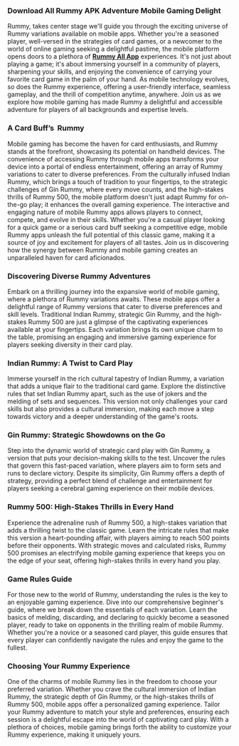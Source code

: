 <h3 style="text-align: left;">
  Download All Rummy APK Adventure Mobile Gaming Delight
</h3>
<p>
  Rummy, takes center stage we'll guide you through the exciting universe of
  Rummy variations available on mobile apps. Whether you're a seasoned player,
  well-versed in the strategies of card games, or a newcomer to the world of
  online gaming seeking a delightful pastime, the mobile platform opens doors to
  a plethora of
  <a href="https://allrummyapp.online/" target="_blank"><b>Rummy All App</b></a>
  experiences. It's not just about playing a game; it's about immersing yourself
  in a community of players, sharpening your skills, and enjoying the
  convenience of carrying your favorite card game in the palm of your hand. As
  mobile technology evolves, so does the Rummy experience, offering a
  user-friendly interface, seamless gameplay, and the thrill of competition
  anytime, anywhere. Join us as we explore how mobile gaming has made Rummy a
  delightful and accessible adventure for players of all backgrounds and
  expertise levels.
</p>
<h3 style="text-align: left;">A Card Buff’s&nbsp; Rummy</h3>
<p>
  Mobile gaming has become the haven for card enthusiasts, and Rummy stands at
  the forefront, showcasing its potential on handheld devices. The convenience
  of accessing Rummy through mobile apps transforms your device into a portal of
  endless entertainment, offering an array of Rummy variations to cater to
  diverse preferences. From the culturally infused Indian Rummy, which brings a
  touch of tradition to your fingertips, to the strategic challenges of Gin
  Rummy, where every move counts, and the high-stakes thrills of Rummy 500, the
  mobile platform doesn't just adapt Rummy for on-the-go play; it enhances the
  overall gaming experience. The interactive and engaging nature of mobile Rummy
  apps allows players to connect, compete, and evolve in their skills. Whether
  you're a casual player looking for a quick game or a serious card buff seeking
  a competitive edge, mobile Rummy apps unleash the full potential of this
  classic game, making it a source of joy and excitement for players of all
  tastes. Join us in discovering how the synergy between Rummy and mobile gaming
  creates an unparalleled haven for card aficionados.
</p>
<h3 style="text-align: left;">Discovering Diverse Rummy Adventures</h3>
<p>
  Embark on a thrilling journey into the expansive world of mobile gaming, where
  a plethora of Rummy variations awaits. These mobile apps offer a delightful
  range of Rummy versions that cater to diverse preferences and skill levels.
  Traditional Indian Rummy, strategic Gin Rummy, and the high-stakes Rummy 500
  are just a glimpse of the captivating experiences available at your
  fingertips. Each variation brings its own unique charm to the table, promising
  an engaging and immersive gaming experience for players seeking diversity in
  their card play.
</p>
<h3 style="text-align: left;">Indian Rummy: A Twist to Card Play</h3>
<p>
  Immerse yourself in the rich cultural tapestry of Indian Rummy, a variation
  that adds a unique flair to the traditional card game. Explore the distinctive
  rules that set Indian Rummy apart, such as the use of jokers and the melding
  of sets and sequences. This version not only challenges your card skills but
  also provides a cultural immersion, making each move a step towards victory
  and a deeper understanding of the game's roots.
</p>
<h3 style="text-align: left;">Gin Rummy: Strategic Showdowns on the Go</h3>
<p>
  Step into the dynamic world of strategic card play with Gin Rummy, a version
  that puts your decision-making skills to the test. Uncover the rules that
  govern this fast-paced variation, where players aim to form sets and runs to
  declare victory. Despite its simplicity, Gin Rummy offers a depth of strategy,
  providing a perfect blend of challenge and entertainment for players seeking a
  cerebral gaming experience on their mobile devices.
</p>
<h3 style="text-align: left;">Rummy 500: High-Stakes Thrills in Every Hand</h3>
<p>
  Experience the adrenaline rush of Rummy 500, a high-stakes variation that adds
  a thrilling twist to the classic game. Learn the intricate rules that make
  this version a heart-pounding affair, with players aiming to reach 500 points
  before their opponents. With strategic moves and calculated risks, Rummy 500
  promises an electrifying mobile gaming experience that keeps you on the edge
  of your seat, offering high-stakes thrills in every hand you play.
</p>
<h3 style="text-align: left;">Game Rules Guide</h3>
<p>
  For those new to the world of Rummy, understanding the rules is the key to an
  enjoyable gaming experience. Dive into our comprehensive beginner's guide,
  where we break down the essentials of each variation. Learn the basics of
  melding, discarding, and declaring to quickly become a seasoned player, ready
  to take on opponents in the thrilling realm of mobile Rummy. Whether you're a
  novice or a seasoned card player, this guide ensures that every player can
  confidently navigate the rules and enjoy the game to the fullest.
</p>
<h3 style="text-align: left;">Choosing Your Rummy Experience</h3>
<p>
  One of the charms of mobile Rummy lies in the freedom to choose your preferred
  variation. Whether you crave the cultural immersion of Indian Rummy, the
  strategic depth of Gin Rummy, or the high-stakes thrills of Rummy 500, mobile
  apps offer a personalized gaming experience. Tailor your Rummy adventure to
  match your style and preferences, ensuring each session is a delightful escape
  into the world of captivating card play. With a plethora of choices, mobile
  gaming brings forth the ability to customize your Rummy experience, making it
  uniquely yours.
</p>
